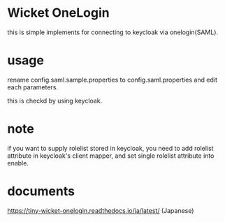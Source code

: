 # Wicket OneLogin
this is simple implements for connecting to keycloak via onelogin(SAML).

# usage
rename config.saml.sample.properties to config.saml.properties and edit each parameters.

this is checkd by using keycloak.

# note
if you want to supply rolelist stored in keycloak, you need to add rolelist attribute in keycloak's client mapper, and set single rolelist attribute into enable.

# documents
https://tiny-wicket-onelogin.readthedocs.io/ja/latest/  (Japanese)
